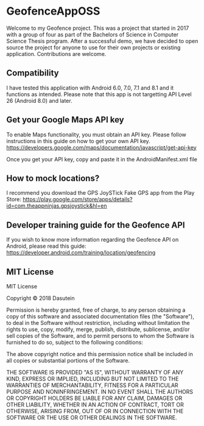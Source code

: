 # GeofenceAppOSS

Welcome to my Geofence project. This was a project that started in 2017 with a group of four as part of the Bachelors of Science in Computer Science Thesis program. After a successful demo, we have decided to open source the project for anyone to use for their own projects or existing application. Contributions are welcome.

## Compatibility

I have tested this application with Android 6.0, 7.0, 7.1 and 8.1 and it functions as intended. Please note that this app is not targetting API Level 26 (Android 8.0) and later. 

## Get your Google Maps API key

To enable Maps functionality, you must obtain an API key. Please follow instructions in this guide on how to get your own API key. https://developers.google.com/maps/documentation/javascript/get-api-key

Once you get your API key, copy and paste it in the AndroidManifest.xml file

## How to mock locations?

I recommend you download the GPS JoySTick Fake GPS app from the Play Store: https://play.google.com/store/apps/details?id=com.theappninjas.gpsjoystick&hl=en

## Developer training guide for the Geofence API 

If you wish to know more information regarding the Geofence API on Android, please read this guide: https://developer.android.com/training/location/geofencing

## MIT License

MIT License

Copyright © 2018 Dasutein

Permission is hereby granted, free of charge, to any person obtaining a copy of this software and 
associated  documentation  files  (the  "Software"),  to  deal  in  the  Software  without restriction,  including without limitation the rights to use, copy, modify, merge, publish, distribute, sublicense, and/or sell copies of the Software, and to permit persons to whom the Software is furnished to do so, subject to the following conditions:

The above copyright notice and this permission notice shall be included in all copies or substantial 
portions of the Software.

THE SOFTWARE IS PROVIDED "AS IS", WITHOUT WARRANTY OF ANY KIND, EXPRESS OR IMPLIED, INCLUDING BUT NOT LIMITED TO THE WARRANTIES OF MERCHANTABILITY, FITNESS FOR A PARTICULAR PURPOSE AND NONINFRINGEMENT. IN NO EVENT SHALL THE AUTHORS OR COPYRIGHT HOLDERS BE LIABLE FOR ANY CLAIM, DAMAGES OR OTHER LIABILITY, WHETHER IN AN ACTION OF CONTRACT, TORT OR OTHERWISE, ARISING FROM,
OUT OF OR IN CONNECTION WITH THE SOFTWARE OR THE USE OR OTHER DEALINGS IN THE SOFTWARE.
